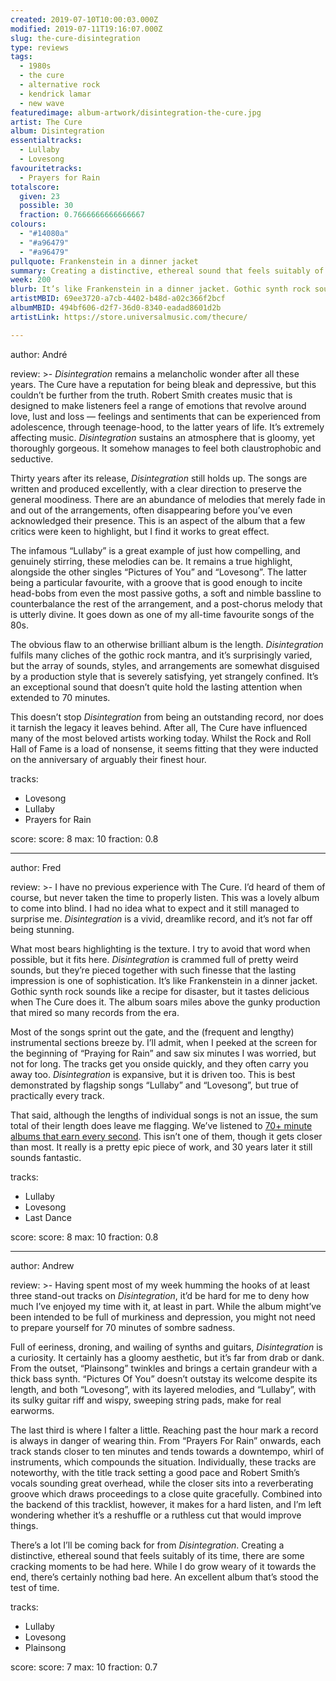 ```yaml
---
created: 2019-07-10T10:00:03.000Z
modified: 2019-07-11T19:16:07.000Z
slug: the-cure-disintegration
type: reviews
tags:
  - 1980s
  - the cure
  - alternative rock
  - kendrick lamar
  - new wave
featuredimage: album-artwork/disintegration-the-cure.jpg
artist: The Cure
album: Disintegration
essentialtracks:
  - Lullaby
  - Lovesong
favouritetracks:
  - Prayers for Rain
totalscore:
  given: 23
  possible: 30
  fraction: 0.7666666666666667
colours:
  - "#14080a"
  - "#a96479"
  - "#a96479"
pullquote: Frankenstein in a dinner jacket
summary: Creating a distinctive, ethereal sound that feels suitably of its time, there are some cracking moments to be had here. While I do grow weary of it towards the end, there's certainly nothing bad here. An excellent album that's stood the test of time.
week: 200
blurb: It’s like Frankenstein in a dinner jacket. Gothic synth rock sounds like a recipe for disaster, but it sounds delicious when The Cure does it.
artistMBID: 69ee3720-a7cb-4402-b48d-a02c366f2bcf
albumMBID: 494bf606-d2f7-36d0-8340-eadad8601d2b
artistLink: https://store.universalmusic.com/thecure/

---
```


author: André

review: >-
  *Disintegration* remains a melancholic wonder after all these years. The Cure have a reputation for being bleak and depressive, but this couldn’t be further from the truth. Robert Smith creates music that is designed to make listeners feel a range of emotions that revolve around love, lust and loss — feelings and sentiments that can be experienced from adolescence, through teenage-hood, to the latter years of life. It’s extremely affecting music. *Disintegration* sustains an atmosphere that is gloomy, yet thoroughly gorgeous. It somehow manages to feel both claustrophobic and seductive.

  Thirty years after its release, *Disintegration* still holds up. The songs are written and produced excellently, with a clear direction to preserve the general moodiness. There are an abundance of melodies that merely fade in and out of the arrangements, often disappearing before you’ve even acknowledged their presence. This is an aspect of the album that a few critics were keen to highlight, but I find it works to great effect. 
  
  The infamous “Lullaby” is a great example of just how compelling, and genuinely stirring, these melodies can be. It remains a true highlight, alongside the other singles “Pictures of You” and “Lovesong”. The latter being a particular favourite, with a groove that is good enough to incite head-bobs from even the most passive goths, a soft and nimble bassline to counterbalance the rest of the arrangement, and a post-chorus melody that is utterly divine. It goes down as one of my all-time favourite songs of the 80s.

  The obvious flaw to an otherwise brilliant album is the length. *Disintegration* fulfils many cliches of the gothic rock mantra, and it’s surprisingly varied, but the array of sounds, styles, and arrangements are somewhat disguised by a production style that is severely satisfying, yet strangely confined. It’s an exceptional sound that doesn’t quite hold the lasting attention when extended to 70 minutes. 
  
  This doesn’t stop *Disintegration* from being an outstanding record, nor does it tarnish the legacy it leaves behind. After all, The Cure have influenced many of the most beloved artists working today. Whilst the Rock and Roll Hall of Fame is a load of nonsense, it seems fitting that they were inducted on the anniversary of arguably their finest hour.

tracks:
  - Lovesong
  - ­­Lullaby
  - ­­Prayers for Rain

score:
  score: 8
  max: 10
  fraction: 0.8

---
author: Fred

review: >-
  I have no previous experience with The Cure. I’d heard of them of course, but never taken the time to properly listen. This was a lovely album to come into blind. I had no idea what to expect and it still managed to surprise me. *Disintegration* is a vivid, dreamlike record, and it’s not far off being stunning.

  What most bears highlighting is the texture. I try to avoid that word when possible, but it fits here. *Disintegration* is crammed full of pretty weird sounds, but they’re pieced together with such finesse that the lasting impression is one of sophistication. It’s like Frankenstein in a dinner jacket. Gothic synth rock sounds like a recipe for disaster, but it tastes delicious when The Cure does it. The album soars miles above the gunky production that mired so many records from the era.

  Most of the songs sprint out the gate, and the (frequent and lengthy) instrumental sections breeze by. I’ll admit, when I peeked at the screen for the beginning of “Praying for Rain” and saw six minutes I was worried, but not for long. The tracks get you onside quickly, and they often carry you away too. *Disintegration* is expansive, but it is driven too. This is best demonstrated by flagship songs “Lullaby” and “Lovesong”, but true of practically every track.

  That said, although the lengths of individual songs is not an issue, the sum total of their length does leave me flagging. We’ve listened to [70+ minute albums that earn every second](/reviews/kendrick-lamar-to-pimp-a-butterfly/). This isn’t one of them, though it gets closer than most. It really is a pretty epic piece of work, and 30 years later it still sounds fantastic.

tracks:
  - Lullaby
  - ­­Lovesong
  - ­­Last Dance

score:
  score: 8
  max: 10
  fraction: 0.8

---
author: Andrew

review: >-
  Having spent most of my week humming the hooks of at least three stand-out tracks on *Disintegration*, it’d be hard for me to deny how much I’ve enjoyed my time with it, at least in part. While the album might’ve been intended to be full of murkiness and depression, you might not need to prepare yourself for 70 minutes of sombre sadness.

  Full of eeriness, droning, and wailing of synths and guitars, *Disintegration* is a curiosity. It certainly has a gloomy aesthetic, but it’s far from drab or dank. From the outset, “Plainsong” twinkles and brings a certain grandeur with a thick bass synth. “Pictures Of You” doesn’t outstay its welcome despite its length, and both “Lovesong”, with its layered melodies, and “Lullaby”, with its sulky guitar riff and wispy, sweeping string pads, make for real earworms.

  The last third is where I falter a little. Reaching past the hour mark a record is always in danger of wearing thin. From “Prayers For Rain” onwards, each track stands closer to ten minutes and tends towards a downtempo, whirl of instruments, which compounds the situation. Individually, these tracks are noteworthy, with the title track setting a good pace and Robert Smith’s vocals sounding great overhead, while the closer sits into a reverberating groove which draws proceedings to a close quite gracefully. Combined into the backend of this tracklist, however, it makes for a hard listen, and I’m left wondering whether it’s a reshuffle or a ruthless cut that would improve things.

  There’s a lot I’ll be coming back for from *Disintegration*. Creating a distinctive, ethereal sound that feels suitably of its time, there are some cracking moments to be had here. While I do grow weary of it towards the end, there’s certainly nothing bad here. An excellent album that’s stood the test of time.

tracks:
  - Lullaby
  - ­­Lovesong
  - ­­Plainsong
  
score:
  score: 7
  max: 10
  fraction: 0.7
